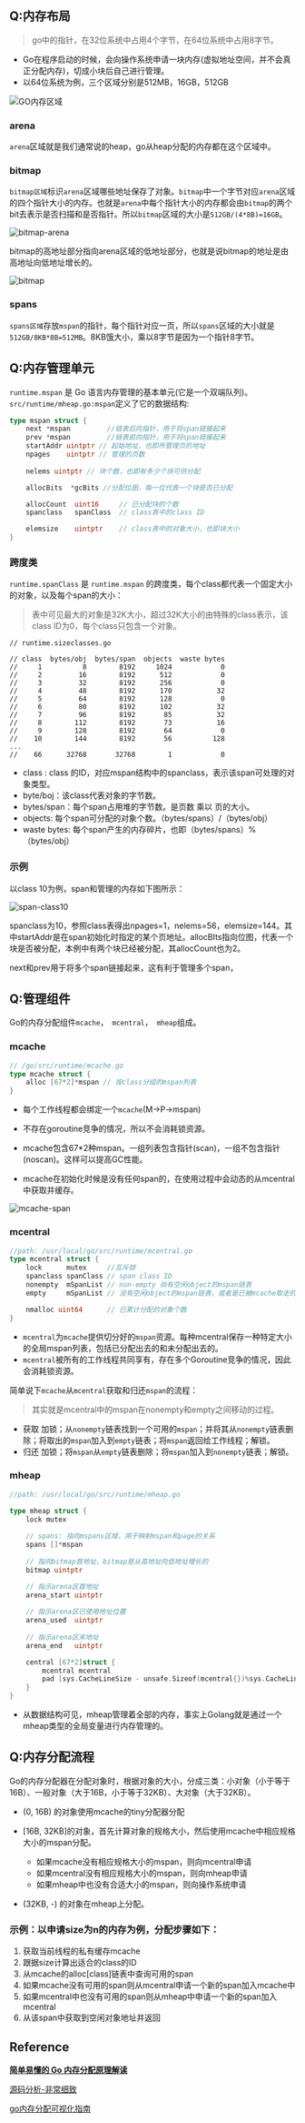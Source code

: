 

## Q:内存布局

> go中的指针，在32位系统中占用4个字节，在64位系统中占用8字节。

- Go在程序启动的时候，会向操作系统申请一块内存(虚拟地址空间，并不会真正分配内存)，切成小块后自己进行管理。
- 以64位系统为例，三个区域分别是512MB，16GB，512GB

![GO内存区域](./static/54165891-9e6cde80-449d-11e9-8947-14e6f75f4089.png)

### arena

`arena`区域就是我们通常说的heap，go从heap分配的内存都在这个区域中。

### bitmap

`bitmap区域`标识`arena`区域哪些地址保存了对象。`bitmap`中一个字节对应`arena`区域的四个指针大小的内存。也就是`arena`中每个指针大小的内存都会由`bitmap`的两个bit去表示是否扫描和是否指针。所以`bitmap`区域的大小是`512GB/(4*8B)=16GB`。

![bitmap-arena](./static/54197565-3a7b0200-44ff-11e9-92e2-34185ee3e0bc.png)

bitmap的高地址部分指向arena区域的低地址部分，也就是说bitmap的地址是由高地址向低地址增长的。

![bitmap](./static/54197295-85484a00-44fe-11e9-9c77-9836120b8454.png)

### spans

`spans区域`存放`mspan`的指针，每个指针对应一页，所以`spans`区域的大小就是`512GB/8KB*8B=512MB`。8KB饿大小，乘以8字节是因为一个指针8字节。

## Q:内存管理单元

`runtime.mspan` 是 Go 语言内存管理的基本单元(它是一个双端队列)。`src/runtime/mheap.go:mspan`定义了它的数据结构:

```go
type mspan struct {
	next *mspan			//链表后向指针，用于将span链接起来
	prev *mspan			//链表前向指针，用于将span链接起来
	startAddr uintptr // 起始地址，也即所管理页的地址
	npages    uintptr // 管理的页数
	
	nelems uintptr // 块个数，也即有多少个块可供分配

	allocBits  *gcBits //分配位图，每一位代表一个块是否已分配

	allocCount  uint16     // 已分配块的个数
	spanclass   spanClass  // class表中的class ID

	elemsize    uintptr    // class表中的对象大小，也即块大小
}

```

### 跨度类

`runtime.spanClass` 是 `runtime.mspan` 的跨度类，每个class都代表一个固定大小的对象，以及每个span的大小：

> 表中可见最大的对象是32K大小，超过32K大小的由特殊的class表示，该class ID为0，每个class只包含一个对象。

```
// runtime.sizeclasses.go

// class  bytes/obj  bytes/span  objects  waste bytes
//     1          8        8192     1024            0
//     2         16        8192      512            0
//     3         32        8192      256            0
//     4         48        8192      170           32
//     5         64        8192      128            0
//     6         80        8192      102           32
//     7         96        8192       85           32
//     8        112        8192       73           16
//     9        128        8192       64            0
//    10        144        8192       56          128
...
//    66      32768       32768        1            0
```

-  class  : class 的ID，对应mspan结构中的spanclass，表示该span可处理的对象类型。
-  byte/boj：该class代表对象的字节数。
-  bytes/span：每个span占用堆的字节数。是页数 乘以 页的大小。
-  objects: 每个span可分配的对象个数。（bytes/spans）/（bytes/obj）
-  waste bytes: 每个span产生的内存碎片，也即（bytes/spans）%（bytes/obj）

### 示例

以class 10为例，span和管理的内存如下图所示：

![span-class10](./static/2c45fc61bf184cee31f86a592d4d848c027.jpg)

spanclass为10，参照class表得出npages=1，nelems=56，elemsize=144。其中startAddr是在span初始化时指定的某个页地址。allocBIts指向位图，代表一个块是否被分配，本例中有两个块已经被分配，其allocCount也为2。

next和prev用于将多个span链接起来，这有利于管理多个span，

## Q:管理组件

Go的内存分配组件`mcache`，` mcentral`，` mheap`组成。

### mcache

```go
// /go/src/runtime/mcache.go
type mcache struct {
	alloc [67*2]*mspan // 按class分组的mspan列表
}
```

- 每个工作线程都会绑定一个`mcache`(M->P->mspan)

- 不存在goroutine竞争的情况，所以不会消耗锁资源。

- mcache包含67*2种mspan。一组列表包含指针(scan)，一组不包含指针(noscan)。这样可以提高GC性能。

- mcache在初始化时候是没有任何span的，在使用过程中会动态的从mcentral中获取并缓存。

![mcache-span](./static/1e547f9162ff58ee4f29c459818a35a3148.jpeg)

### mcentral

```go
//path: /usr/local/go/src/runtime/mcentral.go
type mcentral struct {
	lock      mutex     //互斥锁
	spanclass spanClass // span class ID
	nonempty  mSpanList // non-empty 尚有空闲object的mspan链表
	empty     mSpanList // 没有空闲object的mspan链表，或者是已被mcache取走的msapn链表

	nmalloc uint64      // 已累计分配的对象个数
}
```



- `mcentral`为`mcache`提供切分好的`mspan`资源。每种mcentral保存一种特定大小的全局mspan列表，包括已分配出去的和未分配出去的。
- `mcentral`被所有的工作线程共同享有，存在多个Goroutine竞争的情况，因此会消耗锁资源。

简单说下`mcache`从`mcentral`获取和归还`mspan`的流程：

> 其实就是mcentral中的mspan在nonempty和empty之间移动的过程。

- 获取
  加锁；从`nonempty`链表找到一个可用的`mspan`；并将其从`nonempty`链表删除；将取出的`mspan`加入到`empty`链表；将`mspan`返回给工作线程；解锁。
- 归还
  加锁；将`mspan`从`empty`链表删除；将`mspan`加入到`nonempty`链表；解锁。

### mheap

```go
//path: /usr/local/go/src/runtime/mheap.go

type mheap struct {
	lock mutex
	
	// spans: 指向mspans区域，用于映射mspan和page的关系
	spans []*mspan 
	
	// 指向bitmap首地址，bitmap是从高地址向低地址增长的
	bitmap uintptr 

    // 指示arena区首地址
	arena_start uintptr 
	
	// 指示arena区已使用地址位置
	arena_used  uintptr 
	
	// 指示arena区末地址
	arena_end   uintptr 

	central [67*2]struct {
		mcentral mcentral
		pad [sys.CacheLineSize - unsafe.Sizeof(mcentral{})%sys.CacheLineSize]byte
	}
}
```

- 从数据结构可见，mheap管理着全部的内存，事实上Golang就是通过一个mheap类型的全局变量进行内存管理的。

  

## Q:内存分配流程

Go的内存分配器在分配对象时，根据对象的大小，分成三类：小对象（小于等于16B）、一般对象（大于16B，小于等于32KB）、大对象（大于32KB）。

- (0, 16B) 的对象使用mcache的tiny分配器分配
- [16B, 32KB]的对象，首先计算对象的规格大小，然后使用mcache中相应规格大小的mspan分配。
  - 如果mcache没有相应规格大小的mspan，则向mcentral申请
  - 如果mcentral没有相应规格大小的mspan，则向mheap申请
  - 如果mheap中也没有合适大小的mspan，则向操作系统申请

- (32KB, -) 的对象在mheap上分配。

### 示例：以申请size为n的内存为例，分配步骤如下：

1. 获取当前线程的私有缓存mcache
2. 跟据size计算出适合的class的ID
3. 从mcache的alloc[class]链表中查询可用的span
4. 如果mcache没有可用的span则从mcentral申请一个新的span加入mcache中
5. 如果mcentral中也没有可用的span则从mheap中申请一个新的span加入mcentral
6. 从该span中获取到空闲对象地址并返回



## Reference

[**简单易懂的 Go 内存分配原理解读**](https://yq.aliyun.com/articles/652551)

[源码分析-非常细致](https://www.cnblogs.com/zkweb/p/7880099.html)

[go内存分配可视化指南](https://www.linuxzen.com/go-memory-allocator-visual-guide.html)

